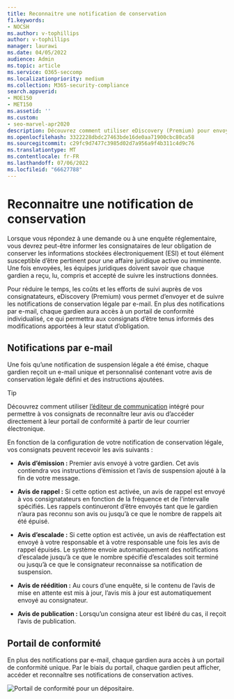 ```yaml
---
title: Reconnaitre une notification de conservation
f1.keywords:
- NOCSH
ms.author: v-tophillips
author: v-tophillips
manager: laurawi
ms.date: 04/05/2022
audience: Admin
ms.topic: article
ms.service: O365-seccomp
ms.localizationpriority: medium
ms.collection: M365-security-compliance
search.appverid:
- MOE150
- MET150
ms.assetid: ''
ms.custom:
- seo-marvel-apr2020
description: Découvrez comment utiliser eDiscovery (Premium) pour envoyer et suivre les notifications de conservation légale par e-mail, ainsi que surveiller l’état des obligations.
ms.openlocfilehash: 3322228dbdc27463bde16de0aa71900cbc80ca58
ms.sourcegitcommit: c29fc9d7477c3985d02d7a956a9f4b311c4d9c76
ms.translationtype: MT
ms.contentlocale: fr-FR
ms.lasthandoff: 07/06/2022
ms.locfileid: "66627788"
---
```

# <a name="acknowledge-a-hold-notification"></a>Reconnaitre une notification de conservation

Lorsque vous répondez à une demande ou à une enquête réglementaire, vous devrez peut-être informer les consignataires de leur obligation de conserver les informations stockées électroniquement (ESI) et tout élément susceptible d’être pertinent pour une affaire juridique active ou imminente. Une fois envoyées, les équipes juridiques doivent savoir que chaque gardien a reçu, lu, compris et accepté de suivre les instructions données.

Pour réduire le temps, les coûts et les efforts de suivi auprès de vos consignatateurs, eDiscovery (Premium) vous permet d’envoyer et de suivre les notifications de conservation légale par e-mail. En plus des notifications par e-mail, chaque gardien aura accès à un portail de conformité individualisé, ce qui permettra aux consignats d’être tenus informés des modifications apportées à leur statut d’obligation.

## <a name="email-notifications"></a>Notifications par e-mail

Une fois qu’une notification de suspension légale a été émise, chaque gardien reçoit un e-mail unique et personnalisé contenant votre avis de conservation légale défini et des instructions ajoutées. 

> [!TIP]
> Découvrez comment utiliser  [l’éditeur de communication](using-communications-editor.md) intégré pour permettre à vos consignats de reconnaître leur avis ou d’accéder directement à leur portail de conformité à partir de leur courrier électronique.

En fonction de la configuration de votre notification de conservation légale, vos consignats peuvent recevoir les avis suivants : 

- **Avis d’émission :** Premier avis envoyé à votre gardien. Cet avis contiendra vos instructions d’émission et l’avis de suspension ajouté à la fin de votre message.

- **Avis de rappel :** Si cette option est activée, un avis de rappel est envoyé à vos consignatateurs en fonction de la fréquence et de l’intervalle spécifiés. Les rappels continueront d’être envoyés tant que le gardien n’aura pas reconnu son avis ou jusqu’à ce que le nombre de rappels ait été épuisé.

- **Avis d’escalade :** Si cette option est activée, un avis de réaffectation est envoyé à votre responsable et à votre responsable une fois les avis de rappel épuisés. Le système envoie automatiquement des notifications d’escalade jusqu’à ce que le nombre spécifié d’escalades soit terminé ou jusqu’à ce que le consignateur reconnaisse sa notification de suspension.

- **Avis de réédition :** Au cours d’une enquête, si le contenu de l’avis de mise en attente est mis à jour, l’avis mis à jour est automatiquement envoyé au consignateur.

- **Avis de publication :** Lorsqu’un consigna ateur est libéré du cas, il reçoit l’avis de publication. 

## <a name="compliance-portal"></a>Portail de conformité

En plus des notifications par e-mail, chaque gardien aura accès à un portail de conformité unique. Par le biais du portail, chaque gardien peut afficher, accéder et reconnaître ses notifications de conservation actives.

![Portail de conformité pour un dépositaire.](../media/CustodianPortal.jpg)
